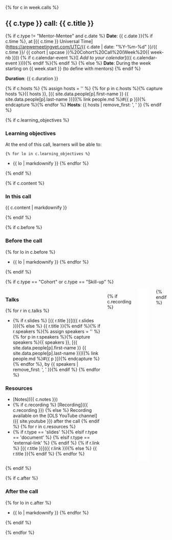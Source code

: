 {% for c in week.calls %}

## {{ c.type }} call: {{ c.title }}



{% if c.type != "Mentor-Mentee" and c.date %}
<i class="fas fa-calendar-alt"></i> **Date**: {{ c.date }}{% if c.time %}, at [{{ c.time }} Universal Time](https://arewemeetingyet.com/UTC/{{ c.date | date: "%Y-%m-%d" }}/{{ c.time }}/
{{ cohort | upcase }}%20Cohort%20Call%20(Week%20{{ week-nb }})) {% if c.calendar-event %}([<i class="fas fa-calendar-plus"></i> *Add to your calendar*]({{ c.calendar-event }})){% endif %}{% endif %}
{% else %}
<i class="fas fa-calendar-alt"></i> **Date**: During the week starting on {{ week.start }} (to define with mentors)
{% endif %}

<i class="fas fa-clock"></i> **Duration**: {{ c.duration }}

{% if c.hosts %}
    {% assign hosts = '' %}
    {% for p in c.hosts %}{% capture hosts %}{{ hosts }}, [{{ site.data.people[p].first-name }} {{ site.data.people[p].last-name }}]({% link people.md %}#{{ p }}){% endcapture %}{% endfor %}
<i class="fas fa-user-friends"></i> **Hosts**: {{ hosts | remove_first: ', ' }}
{% endif %}

{% if c.learning_objectives %}
### Learning objectives

At the end of this call, learners will be able to:

    {% for lo in c.learning_objectives %}
- {{ lo | markdownify }}
    {% endfor %}

{% endif %}

{% if c.content %}
### In this call

{{ c.content | markdownify }}

{% endif %}

{% if c.before %}
### Before the call

{% for lo in c.before %}
- {{ lo | markdownify }}
{% endfor %}

{% endif %}

{% if c.type == "Cohort" or c.type == "Skill-up" %}

<div class="columns">
<div class="column is-half" markdown=1>

### Talks

{% for r in c.talks %}
- <i class="fas fa-file-powerpoint"></i>{% if r.slides %} [{{ r.title }}]({{ r.slides }}){% else %} {{ r.title }}{% endif %}{% if r.speakers %}{% assign speakers = '' %} {% for p in r.speakers %}{% capture speakers %}{{ speakers }}, [{{ site.data.people[p].first-name }} {{ site.data.people[p].last-name }}]({% link people.md %}#{{ p }}){% endcapture %}{% endfor %}, by {{ speakers | remove_first: ', ' }}{% endif %}
{% endfor %}

### Resources

- <i class="fas fa-clipboard"></i> [Notes]({{ c.notes }})
- <i class="fab fa-youtube"></i> {% if c.recording %} [Recording]({{ c.recording }}) {% else %} Recording available on the [OLS YouTube channel]({{ site.youtube }}) after the call {% endif %}
{% for r in c.resources %}
- {% if r.type == 'slides' %}<i class="fas fa-file-powerpoint"></i>{% elsif r.type == 'document' %} <i class="fas fa-file"></i>{% elsif r.type == 'external-link' %} <i class="fas fa-external-link-square-alt"></i>{% endif %} {% if r.link %} [{{ r.title }}]({{ r.link }}){% else %} {{ r.title }}{% endif %}
{% endfor %}

</div>

{% if c.recording %}
<div class="column">
    <div>
        <iframe
            style="width:100%;height:100%;min-height:300px;"
            src="{{ c.recording | replace: 'youtu.be/', 'youtube.com/embed/' | replace: '?t', '?start' }}"
            title="YouTube video player"
            frameborder="0"
            allow="accelerometer; autoplay; clipboard-write; encrypted-media; gyroscope; picture-in-picture; web-share"
            allowfullscreen>
        </iframe>
    </div>
</div>
{% endif %}

</div>

{% endif %}

{% if c.after %}
### After the call

{% for lo in c.after %}
- {{ lo | markdownify }}
{% endfor %}

{% endif %}

{% endfor %}